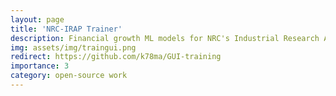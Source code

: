 ```yaml
---
layout: page
title: 'NRC-IRAP Trainer'
description: Financial growth ML models for NRC's Industrial Research Assistance Program
img: assets/img/traingui.png
redirect: https://github.com/k78ma/GUI-training
importance: 3
category: open-source work
---
```


